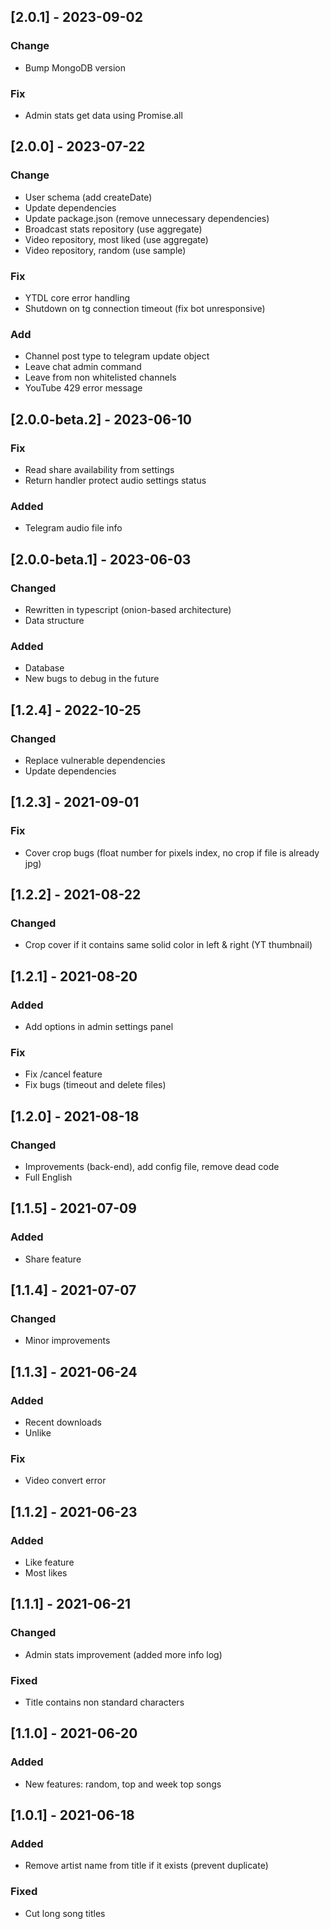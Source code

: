 ## [2.0.1] - 2023-09-02

### Change
- Bump MongoDB version

### Fix
- Admin stats get data using Promise.all



## [2.0.0] - 2023-07-22

### Change
- User schema (add createDate)
- Update dependencies
- Update package.json (remove unnecessary dependencies)
- Broadcast stats repository (use aggregate)
- Video repository, most liked (use aggregate)
- Video repository, random (use sample)

### Fix
- YTDL core error handling
- Shutdown on tg connection timeout (fix bot unresponsive)

### Add
- Channel post type to telegram update object
- Leave chat admin command
- Leave from non whitelisted channels
- YouTube 429 error message


## [2.0.0-beta.2] - 2023-06-10

### Fix
- Read share availability from settings
- Return handler protect audio settings status

### Added
- Telegram audio file info


## [2.0.0-beta.1] - 2023-06-03

### Changed
- Rewritten in typescript (onion-based architecture)
- Data structure

### Added
- Database
- New bugs to debug in the future



## [1.2.4] - 2022-10-25

### Changed
- Replace vulnerable dependencies
- Update dependencies



## [1.2.3] - 2021-09-01

### Fix
- Cover crop bugs (float number for pixels index, no crop if file is already jpg)



## [1.2.2] - 2021-08-22

### Changed
- Crop cover if it contains same solid color in left & right (YT thumbnail)



## [1.2.1] - 2021-08-20

### Added
- Add options in admin settings panel

### Fix
- Fix /cancel feature
- Fix bugs (timeout and delete files)



## [1.2.0] - 2021-08-18

### Changed
- Improvements (back-end), add config file, remove dead code
- Full English



## [1.1.5] - 2021-07-09

### Added
- Share feature



## [1.1.4] - 2021-07-07

### Changed
- Minor improvements



## [1.1.3] - 2021-06-24
 
### Added
- Recent downloads
- Unlike

### Fix
- Video convert error



## [1.1.2] - 2021-06-23
 
### Added
- Like feature
- Most likes


## [1.1.1] - 2021-06-21
   
### Changed
- Admin stats improvement (added more info log)
 
### Fixed
- Title contains non standard characters


## [1.1.0] - 2021-06-20
 
### Added
- New features: random, top and week top songs


## [1.0.1] - 2021-06-18
 
### Added
- Remove artist name from title if it exists (prevent duplicate)
 
### Fixed
 
- Cut long song titles